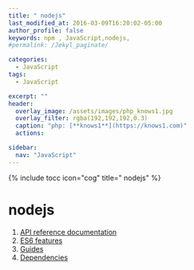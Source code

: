 ```yaml
---
title: " nodejs"
last_modified_at: 2016-03-09T16:20:02-05:00
author_profile: false
keywords: npm , JavaScript,nodejs,
#permalink: /Jekyl_paginate/

categories:
  - JavaScript
tags:
  - JavaScript

excerpt: ""
header:
  overlay_image: /assets/images/php_knows1.jpg
  overlay_filter: rgba(192,192,192,0.3)
  caption: "php: [**knows1**](https://knows1.com)"
  actions:

sidebar:
  nav: "JavaScript"
---
```

{% include tocc icon="cog" title=" nodejs" %}

# nodejs

1. [API reference documentation](https://nodejs.org/dist/latest-v12.x/docs/api/)
2. [ES6 features](https://nodejs.org/en/docs/es6/)
3. [Guides](https://nodejs.org/en/docs/guides/)
4. [Dependencies](https://nodejs.org/en/docs/meta/topics/dependencies/#dependencies)
